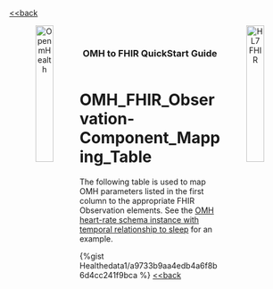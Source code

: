 [<<back](../README.md)
<!---
tags: omh2fhir
title: wide-template
--->

<!-- icons -->
<header>
<a href="https://www.openmhealth.org/">
<img style="float: left" width="25%" height="25%" src="https://www.openmhealth.org/wp-content/themes/openmhealth2015/dist/images/logo@2x.png" alt="Open mHealth">
</a>


<a href="http://hl7.org/fhir">
<img style="float: right" width="25%" height="25%" src="http://build.fhir.org/assets/images/fhir-logo-www.png" alt="HL7 FHIR">
</a>

<br />

<h3 class="logoHeader" style="text-align: center">OMH to FHIR QuickStart Guide</h3>
</header>


<!-- wide style: to accomodate tables -->



# OMH_FHIR_Observation-Component_Mapping_Table

The following table is used to map OMH parameters listed in the first column to the appropriate FHIR Observation elements. See the [OMH heart-rate schema instance with temporal relationship to sleep](/STDbEoSfRUuFYHQI6av3Iw#OMH-heart-rate-schema-instance-with-temporal-relationship-to-sleep) for an example.

{%gist Healthedata1/a9733b9aa4edb4a6f8b6d4cc241f9bca %}
[<<back](../README.md)